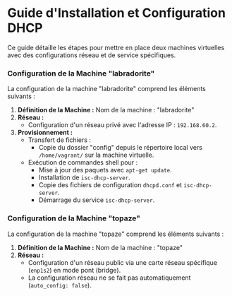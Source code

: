 # Guide d'Installation et Configuration DHCP

Ce guide détaille les étapes pour mettre en place deux machines virtuelles avec des configurations réseau et de service spécifiques.

### Configuration de la Machine "labradorite"

La configuration de la machine "labradorite" comprend les éléments suivants :

1. **Définition de la Machine :** Nom de la machine : "labradorite"
2. **Réseau :**
   - Configuration d'un réseau privé avec l'adresse IP : `192.168.60.2`.
3. **Provisionnement :**
   - Transfert de fichiers :
     - Copie du dossier "config" depuis le répertoire local vers `/home/vagrant/` sur la machine virtuelle.
   - Exécution de commandes shell pour :
     - Mise à jour des paquets avec `apt-get update`.
     - Installation de `isc-dhcp-server`.
     - Copie des fichiers de configuration `dhcpd.conf` et `isc-dhcp-server`.
     - Démarrage du service `isc-dhcp-server`.

### Configuration de la Machine "topaze"

La configuration de la machine "topaze" comprend les éléments suivants :

1. **Définition de la Machine :** Nom de la machine : "topaze"
2. **Réseau :**
   - Configuration d'un réseau public via une carte réseau spécifique (`enp1s2`) en mode pont (bridge).
   - La configuration réseau ne se fait pas automatiquement (`auto_config: false`).
